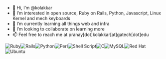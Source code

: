 - 👋 Hi, I’m @kolakkar
- 👀 I’m interested in open source, Ruby on Rails, Python, Javascript, Linux Kernel and mech keyboards
- 🌱 I’m currently learning all things web and infra
- 💞️ I’m looking to collaborate on learning more
- 📫 Feel free to reach me at pranay[dot]kolakkar[at]gatech[dot]edu

![Ruby](https://img.shields.io/badge/ruby-%23CC342D.svg?style=for-the-badge&logo=ruby&logoColor=white)![Rails](https://img.shields.io/badge/rails-%23CC0000.svg?style=for-the-badge&logo=ruby-on-rails&logoColor=white)![Python](https://img.shields.io/badge/python-3670A0?style=for-the-badge&logo=python&logoColor=ffdd54)![Perl](https://img.shields.io/badge/perl-%2339457E.svg?style=for-the-badge&logo=perl&logoColor=white)![Shell Script](https://img.shields.io/badge/shell_script-%23121011.svg?style=for-the-badge&logo=gnu-bash&logoColor=white)![C](https://img.shields.io/badge/C-00599C?style=for-the-badge&logo=c&logoColor=white)![MySQL](https://img.shields.io/badge/mysql-%2300f.svg?style=for-the-badge&logo=mysql&logoColor=white)![Red Hat](https://img.shields.io/badge/Red%20Hat-EE0000?style=for-the-badge&logo=redhat&logoColor=white)![Ubuntu](https://img.shields.io/badge/Ubuntu-E95420?style=for-the-badge&logo=ubuntu&logoColor=white)
